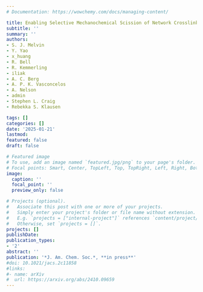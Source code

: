 ```yaml
---
# Documentation: https://wowchemy.com/docs/managing-content/

title: Enabling Selective Mechanochemical Scission of Network Crosslinks by Exchanging Single Carbon Atoms for Silicon
subtitle: ''
summary: ''
authors:
- S. J. Melvin
- Y. Yao
- x_huang
- R. Bell
- R. Kemmerling
- iliak
- A. C. Berg
- A. P. K. Vasconcelos
- A. Nelson
- admin
- Stephen L. Craig
- Rebekka S. Klausen

tags: []
categories: []
date: '2025-01-21'
lastmod: 
featured: false
draft: false

# Featured image
# To use, add an image named `featured.jpg/png` to your page's folder.
# Focal points: Smart, Center, TopLeft, Top, TopRight, Left, Right, BottomLeft, Bottom, BottomRight.
image:
  caption: ''
  focal_point: ''
  preview_only: false

# Projects (optional).
#   Associate this post with one or more of your projects.
#   Simply enter your project's folder or file name without extension.
#   E.g. `projects = ["internal-project"]` references `content/project/deep-learning/index.md`.
#   Otherwise, set `projects = []`.
projects: []
publishDate: 
publication_types:
- '2'
abstract: ''
publication: '*J. Am. Chem. Soc.*, **in press**'
#doi: 10.1021/jacs.2c11858
#links:
#- name: arXiv
#  url: https://arxiv.org/abs/2410.09659
---
```

